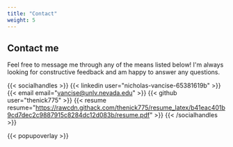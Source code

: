 ```yaml
---
title: "Contact"
weight: 5
---
```


## Contact me

Feel free to message me through any of the means listed below! I'm always looking for constructive feedback and am happy to answer any questions.

{{< socialhandles >}}
    {{< linkedin user="nicholas-vancise-65381619b" >}}
    {{< email email="vancise@unlv.nevada.edu" >}}
    {{< github user="thenick775" >}}
    {{< resume resume="https://rawcdn.githack.com/thenick775/resume_latex/b41eac401b9cd7dec2c9887915c8284dc12d083b/resume.pdf" >}}
{{< /socialhandles >}}

{{< popupoverlay >}}